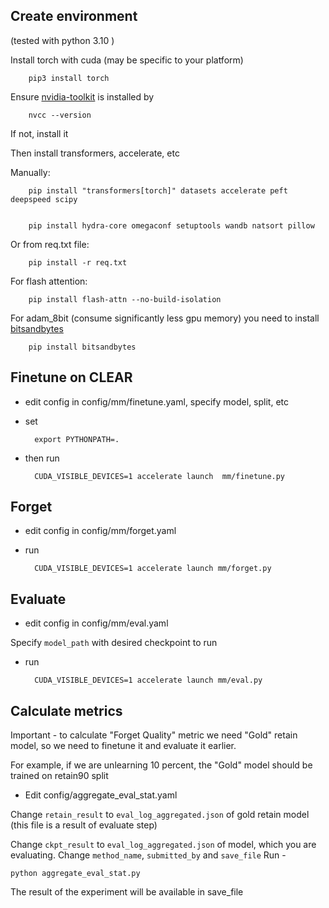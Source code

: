 ## Create environment
(tested with python 3.10 ) 

Install torch with cuda (may be specific to your platform)

        pip3 install torch

Ensure [nvidia-toolkit](https://developer.nvidia.com/cuda-toolkit) is installed by 
        
        nvcc --version

If not, install it 

Then install transformers, accelerate, etc

Manually:

        pip install "transformers[torch]" datasets accelerate peft deepspeed scipy 


        pip install hydra-core omegaconf setuptools wandb natsort pillow 

Or from req.txt file:

        pip install -r req.txt


For flash attention: 
        
        pip install flash-attn --no-build-isolation

For adam_8bit (consume significantly less gpu memory) you need to install [bitsandbytes](https://github.com/bitsandbytes-foundation/bitsandbytes)

        pip install bitsandbytes

## Finetune on CLEAR
* edit config in config/mm/finetune.yaml, specify model, split, etc

* set 

        export PYTHONPATH=.

* then run 
      
        CUDA_VISIBLE_DEVICES=1 accelerate launch  mm/finetune.py

## Forget 

* edit config in config/mm/forget.yaml
* run 

        CUDA_VISIBLE_DEVICES=1 accelerate launch mm/forget.py


## Evaluate 

* edit config in config/mm/eval.yaml

Specify `model_path` with desired checkpoint to run
* run 

        CUDA_VISIBLE_DEVICES=1 accelerate launch mm/eval.py


## Calculate metrics

Important - to calculate "Forget Quality" metric we need "Gold" retain model, 
so we need to finetune it and evaluate it earlier.

For example, if we are unlearning 10 percent, the "Gold" model should be trained on retain90 split 

* Edit config/aggregate_eval_stat.yaml

Change `retain_result` to `eval_log_aggregated.json` of gold retain model (this file is a result of evaluate step)

Change `ckpt_result` to `eval_log_aggregated.json` of model, which you are 
evaluating. 
Change `method_name`, `submitted_by` and `save_file`
Run - 

    python aggregate_eval_stat.py

The result of the experiment will be available in save_file


